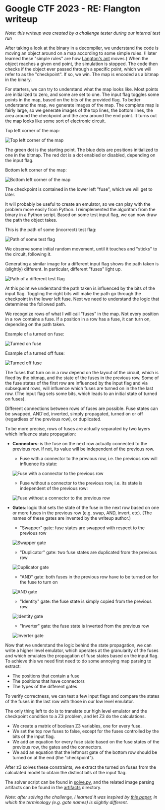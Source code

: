 # Google CTF 2023 - RE: Flangton writeup

*Note: this writeup was created by a challenge tester during our internal test run*

After taking a look at the binary in a decompiler, we understand the code is moving an object around on a map according to some simple rules. (I later learned these "simple rules" are how [Langton's ant](https://en.wikipedia.org/wiki/Langton%27s_ant) moves.) When the object reaches a given end point, the simulation is stopped. The code then checks if the object ever passed through a specific point, which we will refer to as the "checkpoint". If so, we win. The map is encoded as a bitmap in the binary.

For starters, we can try to understand what the map looks like. Most points are initialized to zero, and some are set to one. The input flag toggles some points in the map, based on the bits of the provided flag. To better understand the map, we generate images of the map. The complete map is fairly large, so we generate images of the top lines, the bottom lines, the area around the checkpoint and the area around the end point. It turns out the map looks like some sort of electronic circuit.

Top left corner of the map:

![Top left corner of the map](images/image8.png "Top left corner of the map.")

The green dot is the starting point. The blue dots are positions initialized to one in the bitmap. The red dot is a dot enabled or disabled, depending on the input flag.

Bottom left corner of the map:

![Bottom left corner of the map](images/image9.png "Bottom left corner of the map")

The checkpoint is contained in the lower left "fuse", which we will get to later.

It will probably be useful to create an emulator, so we can play with the problem more easily from Python. I reimplemented the algorithm from the binary in a Python script. Based on some test input flag, we can now draw the path the object takes.

This is the path of some (incorrect) test flag:

![Path of some test flag](images/image12.png "Path of some test flag")

We observe some initial random movement, until it touches and "sticks" to the circuit, following it.

Generating a similar image for a different input flag shows the path taken is (slightly) different. In particular, different "fuses" light up.

![Path of a different test flag](images/image14.png "Path of a different test flag")

At this point we understand the path taken is influenced by the bits of the input flag. Toggling the right bits will make the path go through the checkpoint in the lower left fuse. Next we need to understand the logic that determines the followed path.

We recognize rows of what I will call "fuses" in the map. Not every position in a row contains a fuse. If a position in a row has a fuse, it can turn on, depending on the path taken.

Example of a turned on fuse:

![Turned on fuse](images/image13.png "Turned on fuse")

Example of a turned off fuse:

![Turned off fuse](images/image10.png "Turned on fuse")

The fuses that turn on in a row depend on the layout of the circuit, which is fixed by the bitmap, and the state of the fuses in the previous row. Some of the fuse states of the first row are influenced by the input flag and via subsequent rows, will influence which fuses are turned on in the the last row. (The input flag sets some bits, which leads to an initial state of turned on fuses).

Different connections between rows of fuses are possible. Fuse states can be swapped, AND'ed, inverted, simply propagated, turned on or off (regardless of the previous row), or duplicated.

To be more precise, rows of fuses are actually separated by two layers which influence state propagation:

* **Connectors**: is the fuse on the next row actually connected to the previous row. If not, its value will be independent of the previous row.

    * Fuse with a connector to the previous row, i.e. the previous row will influence its state:

    ![Fuse with a connector to the previous row](images/image1.png "Fuse with a connector to the previous row")

    * Fuse without a connector to the previous row, i.e. its state is independent of the previous row:

    ![Fuse without a connector to the previous row](images/image11.png "Fuse without a connector to the previous row")

* **Gates**: logic that sets the state of the fuse in the next row based on one or more fuses in the previous row (e.g. swap, AND, invert, etc). (The names of these gates are invented by the writeup author.)

    * "Swapper" gate: fuse states are swapped with respect to the previous row

    ![Swapper gate](images/image3.png "Swapper gate")

    * "Duplicator" gate: two fuse states are duplicated from the previous row

    ![Duplicator gate](images/image4.png "Duplicator gate")

    * "AND" gate: both fuses in the previous row have to be turned on for the fuse to turn on

    ![AND gate](images/image7.png "AND gate")

    * "Identity" gate: the fuse state is simply copied from the previous row.

    ![Identity gate](images/image5.png "Identity gate") 

    * "Inverter" gate: the fuse state is inverted from the previous row

    ![Inverter gate](images/image2.png "Inverter gate")

Now that we understand the logic behind the state propagation, we can write a higher level emulator, which operates at the granularity of the fuses and which emulates the propagation of fuse states based on the input flag. To achieve this we need first need to do some annoying map parsing to extract:

* The positions that contain a fuse
* The positions that have connectors
* The types of the different gates

To verify correctness, we can test a few input flags and compare the states of the fuses in the last row with those in our low level emulator.

The only thing left to do is to translate our high level emulator and the checkpoint condition to a Z3 problem, and let Z3 do the calculations. 

* We create a matrix of boolean Z3 variables, one for every fuse.
* We set the top row fuses to false, except for the fuses controlled by the bits of the input flag.
* We add an equation for every fuse state based on the fuse states of the previous row, the gates and the connectors.
* We add an equation that the leftmost gate of the bottom row should be turned on at the end (the "checkpoint").

After z3 solves these constraints, we extract the turned on fuses from the calculated model to obtain the distinct bits of the input flag.

The solver script can be found in [solve.py](solve.py), and the related image parsing artifacts can be found in the [artifacts](artifacts/) directory.

*Note: after solving the challenge, I learned it was inspired by [this paper](https://arxiv.org/pdf/1702.05547.pdf), in which the terminology (e.g. gate names) is slightly different.*